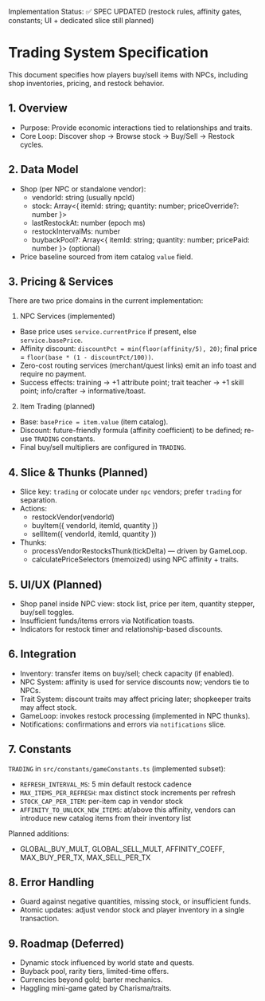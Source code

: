 Implementation Status: ✅ SPEC UPDATED (restock rules, affinity gates, constants; UI + dedicated slice still planned)

# Trading System Specification

This document specifies how players buy/sell items with NPCs, including shop inventories, pricing, and restock behavior.

## 1. Overview
- Purpose: Provide economic interactions tied to relationships and traits.
- Core Loop: Discover shop → Browse stock → Buy/Sell → Restock cycles.

## 2. Data Model
- Shop (per NPC or standalone vendor):
	- vendorId: string (usually npcId)
	- stock: Array<{ itemId: string; quantity: number; priceOverride?: number }>
	- lastRestockAt: number (epoch ms)
	- restockIntervalMs: number
	- buybackPool?: Array<{ itemId: string; quantity: number; pricePaid: number }> (optional)
- Price baseline sourced from item catalog `value` field.

## 3. Pricing & Services
There are two price domains in the current implementation:

1) NPC Services (implemented)
- Base price uses `service.currentPrice` if present, else `service.basePrice`.
- Affinity discount: `discountPct = min(floor(affinity/5), 20)`; final price = `floor(base * (1 - discountPct/100))`.
- Zero-cost routing services (merchant/quest links) emit an info toast and require no payment.
- Success effects: training -> +1 attribute point; trait teacher -> +1 skill point; info/crafter -> informative/toast.

2) Item Trading (planned)
- Base: `basePrice = item.value` (item catalog).
- Discount: future-friendly formula (affinity coefficient) to be defined; re-use `TRADING` constants.
- Final buy/sell multipliers are configured in `TRADING`.

## 4. Slice & Thunks (Planned)
- Slice key: `trading` or colocate under `npc` vendors; prefer `trading` for separation.
- Actions:
	- restockVendor(vendorId)
	- buyItem({ vendorId, itemId, quantity })
	- sellItem({ vendorId, itemId, quantity })
- Thunks:
	- processVendorRestocksThunk(tickDelta) — driven by GameLoop.
	- calculatePriceSelectors (memoized) using NPC affinity + traits.

## 5. UI/UX (Planned)
- Shop panel inside NPC view: stock list, price per item, quantity stepper, buy/sell toggles.
- Insufficient funds/items errors via Notification toasts.
- Indicators for restock timer and relationship-based discounts.

## 6. Integration
- Inventory: transfer items on buy/sell; check capacity (if enabled).
- NPC System: affinity is used for service discounts now; vendors tie to NPCs.
- Trait System: discount traits may affect pricing later; shopkeeper traits may affect stock.
- GameLoop: invokes restock processing (implemented in NPC thunks).
- Notifications: confirmations and errors via `notifications` slice.

## 7. Constants
`TRADING` in `src/constants/gameConstants.ts` (implemented subset):
- `REFRESH_INTERVAL_MS`: 5 min default restock cadence
- `MAX_ITEMS_PER_REFRESH`: max distinct stock increments per refresh
- `STOCK_CAP_PER_ITEM`: per-item cap in vendor stock
- `AFFINITY_TO_UNLOCK_NEW_ITEMS`: at/above this affinity, vendors can introduce new catalog items from their inventory list

Planned additions:
- GLOBAL_BUY_MULT, GLOBAL_SELL_MULT, AFFINITY_COEFF, MAX_BUY_PER_TX, MAX_SELL_PER_TX

## 8. Error Handling
- Guard against negative quantities, missing stock, or insufficient funds.
- Atomic updates: adjust vendor stock and player inventory in a single transaction.

## 9. Roadmap (Deferred)
- Dynamic stock influenced by world state and quests.
- Buyback pool, rarity tiers, limited-time offers.
- Currencies beyond gold; barter mechanics.
- Haggling mini-game gated by Charisma/traits.
